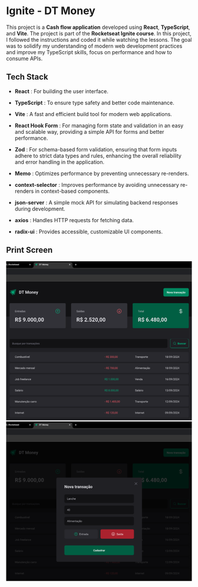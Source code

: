 
# Ignite - DT Money
This project is a **Cash flow application**  developed using **React**, **TypeScript**, and **Vite**. The project is part of the **Rocketseat Ignite course**. In this project, I followed the instructions and coded it while watching the lessons. The goal was to solidify my understanding of modern web development practices and improve my TypeScript skills, focus on performance and how to consume APIs.

## Tech Stack 
 
- **React** : For building the user interface.
 
- **TypeScript** : To ensure type safety and better code maintenance.
 
- **Vite** : A fast and efficient build tool for modern web applications.

- **React Hook Form** : For managing form state and validation in an easy and scalable way, providing a simple API for forms and better performance.

- **Zod** : For schema-based form validation, ensuring that form inputs adhere to strict data types and rules, enhancing the overall reliability and error handling in the application.

- **Memo** : Optimizes performance by preventing unnecessary re-renders.
 
- **context-selector** : Improves performance by avoiding unnecessary re-renders in context-based components.
 
- **json-server** : A simple mock API for simulating backend responses during development.
 
- **axios** : Handles HTTP requests for fetching data.
 
- **radix-ui** : Provides accessible, customizable UI components.

## Print Screen
![Dashboard](./src/assets/dashboard.png)
![New](./src/assets/new.png)